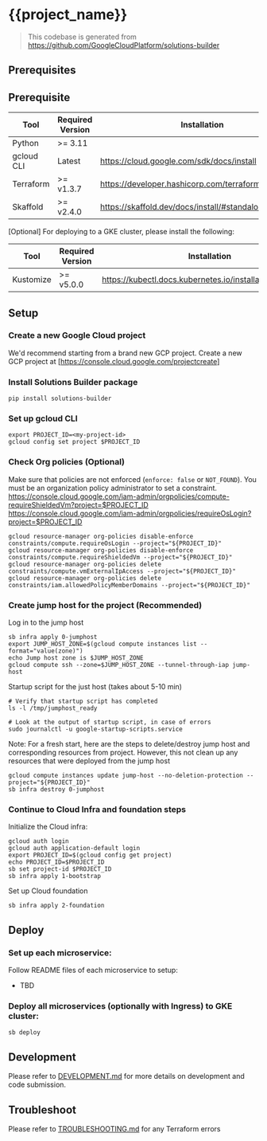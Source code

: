 # {{project_name}}

> This codebase is generated from https://github.com/GoogleCloudPlatform/solutions-builder

## Prerequisites

## Prerequisite

| Tool       | Required Version | Installation                                         |
| ---------- | ---------------- | ---------------------------------------------------- |
| Python     | &gt;= 3.11       |                                                      |
| gcloud CLI | Latest           | https://cloud.google.com/sdk/docs/install            |
| Terraform  | &gt;= v1.3.7     | https://developer.hashicorp.com/terraform/downloads  |
| Skaffold   | &gt;= v2.4.0     | https://skaffold.dev/docs/install/#standalone-binary |

[Optional] For deploying to a GKE cluster, please install the following:

| Tool      | Required Version | Installation                                               |
| --------- | ---------------- | ---------------------------------------------------------- |
| Kustomize | &gt;= v5.0.0     | https://kubectl.docs.kubernetes.io/installation/kustomize/ |

## Setup

### Create a new Google Cloud project

We'd recommend starting from a brand new GCP project. Create a new GCP project at [https://console.cloud.google.com/projectcreate]

### Install Solutions Builder package

```
pip install solutions-builder
```

### Set up gcloud CLI

```
export PROJECT_ID=<my-project-id>
gcloud config set project $PROJECT_ID
```

### Check Org policies (Optional)

Make sure that policies are not enforced (`enforce: false` or `NOT_FOUND`). You must be an organization policy administrator to set a constraint.
https://console.cloud.google.com/iam-admin/orgpolicies/compute-requireShieldedVm?project=$PROJECT_ID
https://console.cloud.google.com/iam-admin/orgpolicies/requireOsLogin?project=$PROJECT_ID

```
gcloud resource-manager org-policies disable-enforce constraints/compute.requireOsLogin --project="${PROJECT_ID}"
gcloud resource-manager org-policies disable-enforce constraints/compute.requireShieldedVm --project="${PROJECT_ID}"
gcloud resource-manager org-policies delete constraints/compute.vmExternalIpAccess --project="${PROJECT_ID}"
gcloud resource-manager org-policies delete constraints/iam.allowedPolicyMemberDomains --project="${PROJECT_ID}"
```

### Create jump host for the project (Recommended)

Log in to the jump host

```
sb infra apply 0-jumphost
export JUMP_HOST_ZONE=$(gcloud compute instances list --format="value(zone)")
echo Jump host zone is $JUMP_HOST_ZONE
gcloud compute ssh --zone=$JUMP_HOST_ZONE --tunnel-through-iap jump-host
```

Startup script for the just host (takes about 5-10 min)

```
# Verify that startup script has completed
ls -l /tmp/jumphost_ready

# Look at the output of startup script, in case of errors
sudo journalctl -u google-startup-scripts.service
```

Note: For a fresh start, here are the steps to delete/destroy jump host and corresponding resources from project. However, this not clean up any resources that were deployed from the jump host

```
gcloud compute instances update jump-host --no-deletion-protection --project="${PROJECT_ID}"
sb infra destroy 0-jumphost
```

### Continue to Cloud Infra and foundation steps

Initialize the Cloud infra:

```
gcloud auth login
gcloud auth application-default login
export PROJECT_ID=$(gcloud config get project)
echo PROJECT_ID=$PROJECT_ID
sb set project-id $PROJECT_ID
sb infra apply 1-bootstrap
```

Set up Cloud foundation

```
sb infra apply 2-foundation
```

## Deploy

### Set up each microservice:

Follow README files of each microservice to setup:

- TBD

### Deploy all microservices (optionally with Ingress) to GKE cluster:

```
sb deploy
```

## Development

Please refer to [DEVELOPMENT.md](docs/DEVELOPMENT.md) for more details on development and code submission.

## Troubleshoot

Please refer to [TROUBLESHOOTING.md](docs/TROUBLESHOOTING.md) for any Terraform errors

